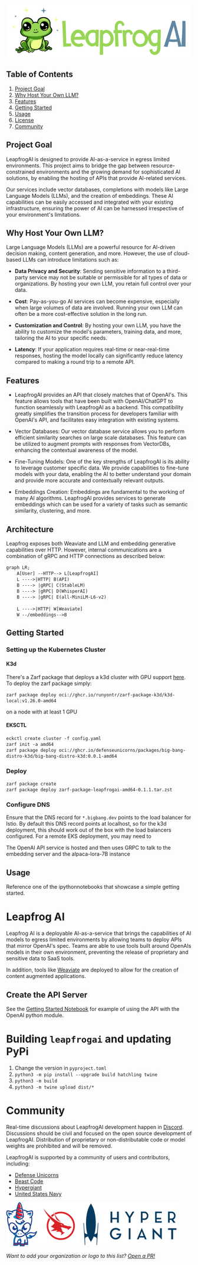 ![LeapfrogAI Logo](https://github.com/defenseunicorns/leapfrogai/raw/main/docs/imgs/leapfrogai.png)

## Table of Contents
1. [Project Goal](#project-goal)
2. [Why Host Your Own LLM?](#why-host-your-own-llm)
3. [Features](#features)
4. [Getting Started](#getting-started)
5. [Usage](#usage)
7. [License](LICENSE)
8. [Community](#community)

## Project Goal <a name="project-goal"></a>

LeapfrogAI is designed to provide AI-as-a-service in egress limited environments. This project aims to bridge the gap between resource-constrained environments and the growing demand for sophisticated AI solutions, by enabling the hosting of APIs that provide AI-related services.

Our services include vector databases, completions with models like Large Language Models (LLMs), and the creation of embeddings. These AI capabilities can be easily accessed and integrated with your existing infrastructure, ensuring the power of AI can be harnessed irrespective of your environment's limitations.

## Why Host Your Own LLM? <a name="why-host-your-own-llm"></a>

Large Language Models (LLMs) are a powerful resource for AI-driven decision making, content generation, and more. However, the use of cloud-based LLMs can introduce limitations such as:

* **Data Privacy and Security**: Sending sensitive information to a third-party service may not be suitable or permissible for all types of data or organizations. By hosting your own LLM, you retain full control over your data.

* **Cost**: Pay-as-you-go AI services can become expensive, especially when large volumes of data are involved. Running your own LLM can often be a more cost-effective solution in the long run.

* **Customization and Control**: By hosting your own LLM, you have the ability to customize the model's parameters, training data, and more, tailoring the AI to your specific needs.

* **Latency**: If your application requires real-time or near-real-time responses, hosting the model locally can significantly reduce latency compared to making a round trip to a remote API.

## Features <a name="features"></a>

* LeapfrogAI provides an API that closely matches that of OpenAI's. This feature allows tools that have been built with OpenAI/ChatGPT to function seamlessly with LeapfrogAI as a backend. This compatibility greatly simplifies the transition process for developers familiar with OpenAI's API, and facilitates easy integration with existing systems.

* Vector Databases: Our vector database service allows you to perform efficient similarity searches on large scale databases. This feature can be utilized to augment prompts with responses from VectorDBs, enhancing the contextual awareness of the model.

* Fine-Tuning Models: One of the key strengths of LeapfrogAI is its ability to leverage customer specific data. We provide capabilities to fine-tune models with your data, enabling the AI to better understand your domain and provide more accurate and contextually relevant outputs.

* Embeddings Creation: Embeddings are fundamental to the working of many AI algorithms. LeapfrogAI provides services to generate embeddings which can be used for a variety of tasks such as semantic similarity, clustering, and more.

## Architecture

Leapfrog exposes both Weaviate and LLM and embedding generative capabilities over HTTP.  However, internal communications are a combination of gRPC and HTTP connections as described below:

```mermaid
graph LR;
    A[User] --HTTP--> L[LeapfrogAI]
    L ---->|HTTP| B(API)
    B ----> |gRPC| C(StableLM)
    B ----> |gRPC| D(WhisperAI)
    B ----> |gRPC| E(all-MiniLM-L6-v2)

    L ---->|HTTP| W[Weaviate]
    W --/embeddings-->B
```

## Getting Started <a name="getting-started"></a>

### Setting up the Kubernetes Cluster

#### K3d

There's a Zarf package that deploys a k3d cluster with GPU support [here](https://github.com/runyontr/zarf-package-k3d).  To deploy the zarf package simply:

```shell
zarf package deploy oci://ghcr.io/runyontr/zarf-package-k3d/k3d-local:v1.26.0-amd64
```

on a node with at least 1 GPU

#### EKSCTL

```shell
eckctl create cluster -f config.yaml
zarf init -a amd64
zarf package deploy oci://ghcr.io/defenseunicorns/packages/big-bang-distro-k3d/big-bang-distro-k3d:0.0.1-amd64
```


### Deploy

```shell
zarf package create
zarf package deploy zarf-package-leapfrogai-amd64-0.1.1.tar.zst
```

### Configure DNS

Ensure that the DNS record for `*.bigbang.dev` points to the load balancer for Istio.  By default this DNS record points at localhost, so for the k3d deployment, this should work out of the box with the load balancers configured.  For a remote EKS deployment, you may need to 


The OpenAI API service is hosted and then uses GRPC to talk to the embedding server and the alpaca-lora-7B instance


## Usage <a name="usage"></a>

Reference one of the ipythonnotebooks that showcase a simple getting started.


# Leapfrog AI

Leapfrog AI is a deployable AI-as-a-service that brings the capabilities of AI models to egress limited environments by allowing teams to deploy APIs that mirror OpenAI's spec.  Teams are able to use tools built around OpenAIs models in their own environment, preventing the release of proprietary and sensitive data to SaaS tools.

In addition, tools like [Weaviate](https://weaviate.io/) are deployed to allow for the creation of content augmented applications.


## Create the API Server

See the [Getting Started Notebook](notebooks/gettingstarted.ipynb) for example of using the API with the OpenAI python module.


# Building `leapfrogai` and updating PyPi

1. Change the version in `pyproject.toml`
2. `python3 -m pip install --upgrade build hatchling twine`
3. `python3 -m build`
4. `python3 -m twine upload dist/*`


# Community

Real-time discussions about LeapfrogAI development happen in [Discord](https://discord.com/invite/leapfrog). Discussions should be civil and focused on the open source development of LeapfrogAI. Distribution of proprietary or non-distributable code or model weights are prohibited and will be removed.

LeapfrogAI is supported by a community of users and contributors, including:

* [Defense Unicorns](https://defenseunicorns.com)
* [Beast Code](https://beast-code.com)
* [Hypergiant](https://www.hypergiant.com/)
* [United States Navy](https://www.navy.mil/)

[![Defense Unicorns logo](docs/imgs/user-logos/defense-unicorns.png)](https://defenseunicorns.com)[![Beast Code logo](docs/imgs/user-logos/beast-code.png)](https://beast-code.com)[![Hypergiant logo](docs/imgs/user-logos/hypergiant.png)](https://hypergiant.com)

*Want to add your organization or logo to this list? [Open a PR!](https://github.com/defenseunicorns/leapfrogai/edit/main/README.md)*